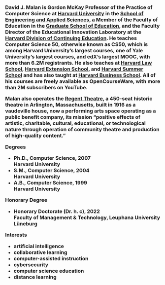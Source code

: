 <html lang="en-uk" data-bs-theme="light"><head><meta http-equiv="Content-Type" content="text/html; charset=UTF-8">
<main class="col-md-7">
<h3>
                    <p>David J. Malan is Gordon McKay Professor of the Practice of Computer Science at <a href="https://www.harvard.edu/">Harvard University</a> in the <a href="https://www.seas.harvard.edu/">School of Engineering and Applied Sciences</a>, a Member of the Faculty of Education in the <a href="https://www.gse.harvard.edu/">Graduate School of Education</a>, and the Faculty Director of the Educational Innovation Laboratory at the <a href="https://dce.harvard.edu/">Harvard Division of Continuing Education</a>. He teaches Computer Science 50, otherwise known as CS50, which is among Harvard University’s largest courses, one of Yale University’s largest courses, and edX’s largest MOOC, with more than 6.2M registrants. He also teaches at <a href="https://hls.harvard.edu/">Harvard Law School</a>, <a href="https://www.extension.harvard.edu/">Harvard Extension School</a>, and <a href="https://www.summer.harvard.edu/">Harvard Summer School</a> and has also taught at <a href="https://www.hbs.edu/">Harvard Business School</a>. All of his courses are freely available as OpenCourseWare, with more than 2M subscribers on YouTube.</p>

<p>Malan also operates the <a href="https://regenttheatre.com/">Regent Theatre</a>, a 450-seat historic theatre in Arlington, Massachusetts, built in 1916 as a vaudeville house, now a performing arts space operating as a public benefit company, its mission “positive effects of artistic, charitable, cultural, educational, or technological nature through operation of community theatre and production of high-quality content.”</p>

<p class="fw-bold">Degrees</p>
<ul class="fa-ul">
<li>
<span class="fa-li fas fa-graduation-cap"></span>
<div>Ph.D., Computer Science, 2007</div>
<div class="small">Harvard University</div>
</li>
<li>
<span class="fa-li fas fa-graduation-cap"></span>
<div>S.M., Computer Science, 2004</div>
<div class="small">Harvard University</div>
</li>
<li>
<span class="fa-li fas fa-graduation-cap"></span>
<div>A.B., Computer Science, 1999</div>
<div class="small">Harvard University</div>
</li>
</ul>

<p class="fw-bold">Honorary Degree</p>
<ul class="fa-ul">
<li>
<span class="fa-li fas fa-graduation-cap"></span>
<div>Honorary Doctorate (Dr. h. c), 2022</div>
<div class="small">Faculty of Management &amp; Technology, Leuphana University Lüneburg</div>
</li>
</ul>

<p class="fw-bold">Interests</p>
<ul>
<li>artificial intelligence</li>
<li>collaborative learning</li>
<li>computer-assisted instruction</li>
<li>cybersecurity</li>
<li>computer science education</li>
<li>distance learning</li>
</ul>

</h3>                </main>
        
